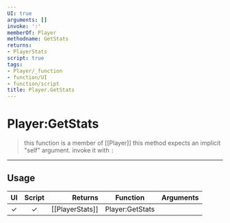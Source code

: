 ```yaml
---
UI: true
arguments: []
invoke: ':'
memberOf: Player
methodname: GetStats
returns:
- PlayerStats
script: true
tags:
- Player/_function
- function/UI
- function/script
title: Player.GetStats
---
```

# Player:GetStats
> this function is a member of [[Player]]
> this method expects an implicit "self" argument. invoke it with `:`
-----
## Usage
|  UI | Script | Returns | Function | Arguments |
|:---:|:------:|-------:|:--------:|:---------|
|✓|✓|[[PlayerStats]]|Player:GetStats||
